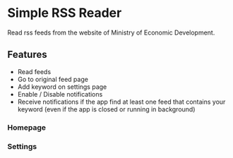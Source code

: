 # Simple RSS Reader

Read rss feeds from the website of Ministry of Economic Development.

## Features
- Read feeds
- Go to original feed page
- Add keyword on settings page
- Enable / Disable notifications
- Receive notifications if the app find at least one feed that contains your keyword (even if the app is closed or running in background)

### Homepage

### Settings
